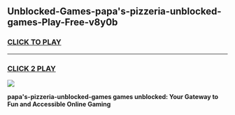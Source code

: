 
## Unblocked-Games-papa's-pizzeria-unblocked-games-Play-Free-v8y0b
<h3>
<a href="https://premium76.site?title=papa's-pizzeria-unblocked-games&ref=09A">CLICK TO PLAY</a></h3>
<hr>

<h3>
<a href="https://premium76.site?title=papa's-pizzeria-unblocked-games&ref=09A">CLICK 2 PLAY</a>
  
</h3>

<a href="https://premium76.site?title=papa's-pizzeria-unblocked-games&ref=09A"><img src="https://clearcache.store/games.png"></a>


**papa's-pizzeria-unblocked-games games unblocked: Your Gateway to Fun and Accessible Online Gaming**
